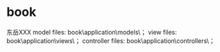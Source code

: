 book
====

东岳XXX
model files: book\application\models\；
view files: book\application\views\；
controller files: book\application\controllers\；
